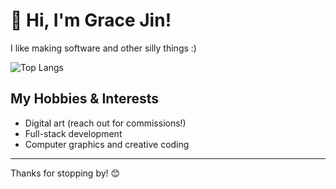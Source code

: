 # 👋 Hi, I'm Grace Jin!
I like making software and other silly things :)


![Top Langs](https://github-readme-stats.vercel.app/api/top-langs/?username=gracejinsotrue&layout=compact&theme=tokyonight)





## My Hobbies & Interests
- Digital art (reach out for commissions!)
- Full-stack development  
- Computer graphics and creative coding  
---

Thanks for stopping by! 😊
